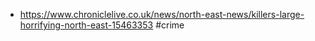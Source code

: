 - https://www.chroniclelive.co.uk/news/north-east-news/killers-large-horrifying-north-east-15463353 #crime 